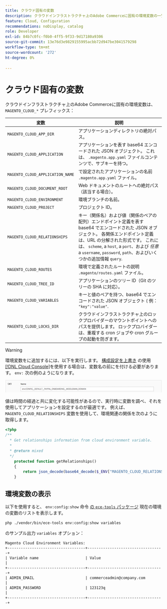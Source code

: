 ```yaml
---
title: クラウド固有の変数
description: クラウドインフラストラクチャ上のAdobe Commerceに固有の環境変数の一覧を参照してください。
feature: Cloud, Configuration
recommendations: noDisplay, catalog
role: Developer
exl-id: 84b7c0fc-f0b0-4ff5-9f33-9d17180a9306
source-git-commit: 13e76d3e9829155995acbb72d947be3041579298
workflow-type: tm+mt
source-wordcount: '272'
ht-degree: 0%

---
```


# クラウド固有の変数

クラウドインフラストラクチャ上のAdobe Commerceに固有の環境変数は、 `MAGENTO_CLOUD_*` プレフィックス：

| 変数 | 説明 |
| -------- | --------------- |
| `MAGENTO_CLOUD_APP_DIR` | アプリケーションディレクトリの絶対パス。 |
| `MAGENTO_CLOUD_APPLICATION` | アプリケーションを表す base64 エンコードされた JSON オブジェクト。 これは、 `.magento.app.yaml` ファイルコンテンツで、サブキーを持つ。 |
| `MAGENTO_CLOUD_APPLICATION_NAME` | で設定されたアプリケーションの名前 `.magento.app.yaml` ファイル。 |
| `MAGENTO_CLOUD_DOCUMENT_ROOT` | Web ドキュメントのルートへの絶対パス（該当する場合）。 |
| `MAGENTO_CLOUD_ENVIRONMENT` | 環境ブランチの名前。 |
| `MAGENTO_CLOUD_PROJECT` | プロジェクト ID。 |
| `MAGENTO_CLOUD_RELATIONSHIPS` | キー（関係名）および値（関係のペアの配列）エンドポイント定義を表す base64 でエンコードされた JSON オブジェクト。 各関係エンドポイント定義は、URL の分解された形式です。 これには、 `scheme`, a `host`, a `port`、および _任意_ a `username`, `password`, `path`、およびいくつかの追加情報 `query`. |
| `MAGENTO_CLOUD_ROUTES` | 環境で定義されたルートの説明 `.magento/routes.yaml` ファイル。 |
| `MAGENTO_CLOUD_TREE_ID` | アプリケーションのツリー ID（Git のツリーの SHA に対応）。 |
| `MAGENTO_CLOUD_VARIABLES` | キーと値のペアを持つ、base64 でエンコードされた JSON オブジェクト ( 例： `"key":"value"`. |
| `MAGENTO_CLOUD_LOCKS_DIR` | クラウドインフラストラクチャ上のロックプロバイダーのマウントポイントへのパスを提供します。 ロックプロバイダーは、重複する cron ジョブや cron グループの起動を防ぎます。 |

>[!WARNING]
>
>環境変数をに追加するには、以下を実行します。 [構成設定を上書き](https://experienceleague.adobe.com/docs/commerce-operations/configuration-guide/paths/override-config-settings.html) の使用 [[!DNL Cloud Console]](../project/overview.md)を使用する場合は、変数名の前にを付ける必要があります。 `env:` 次の例のようになります。
>
>![環境変数の例](../../assets/set-env-variable-ui.png)

値は時間の経過と共に変化する可能性があるので、実行時に変数を調べ、それを使用してアプリケーションを設定するのが最適です。 例えば、 `MAGENTO_CLOUD_RELATIONSHIPS` 変数を使用して、環境関連の関係を次のように取得します。

```php
<?php
/**
  * Get relationships information from cloud environment variable.
  *
  * @return mixed
  */
    protected function getRelationships()
    {
        return json_decode(base64_decode($_ENV["MAGENTO_CLOUD_RELATIONSHIPS"]), true);
    }
```

## 環境変数の表示

以下を使用すると、 `env:config:show` 命令 [の `ece-tools` パッケージ](../dev-tools/package-overview.md) 現在の環境の変数のリストを表示します。

```bash
php ./vendor/bin/ece-tools env:config:show variables
```

のサンプル出力 `variables` オプション：

```terminal
Magento Cloud Environment Variables:
+-----------------------------------+----------------------------------+
| Variable name                     | Value                            |
+-----------------------------------+----------------------------------+
| ADMIN_EMAIL                       | commerceadmin@company.com        |
| ADMIN_PASSWORD                    | 123123q                          |
+-----------------------------------+----------------------------------+
```
